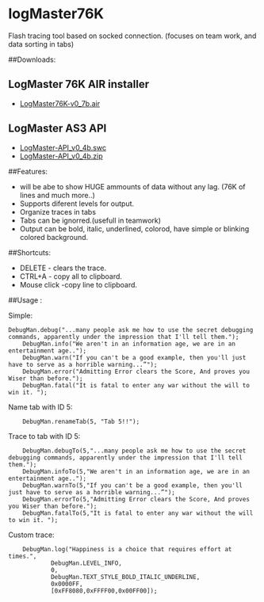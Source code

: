 logMaster76K
============

Flash tracing tool based on socked connection. (focuses on team work, and data sorting in tabs)


##Downloads:


LogMaster 76K AIR installer
----------
* [LogMaster76K-v0_7b.air](https://github.com/MindScriptAct/logMaster76K/raw/master/LogMaster_downloads/LogMaster76K-v0_7b.air)

LogMaster AS3 API
----------
* [LogMaster-API_v0_4b.swc](https://github.com/MindScriptAct/logMaster76K/raw/master/LogMaster_downloads/LogMaster-API_v0_4b.swc)
* [LogMaster-API_v0_4b.zip](https://github.com/MindScriptAct/logMaster76K/raw/master/LogMaster_downloads/LogMaster-API_v0_4b.zip)



##Features:

 * will be abe to show HUGE ammounts of data without any lag. (76K of lines and much more..)
 * Supports diferent levels for output.
 * Organize traces in tabs
 * Tabs can be ignorred.(usefull in teamwork)
 * Output can be bold, italic, underlined, colorod, have simple or blinking colored background.
 

##Shortcuts:

 * DELETE - clears the trace.
 * CTRL+A - copy all to clipboard.
 * Mouse click -copy line to clipboard.


##Usage : 

Simple:

  	DebugMan.debug("...many people ask me how to use the secret debugging commands, apparently under the impression that I'll tell them.");
		DebugMan.info("We aren't in an information age, we are in an entertainment age..");
		DebugMan.warn("If you can't be a good example, then you'll just have to serve as a horrible warning...”");
		DebugMan.error("Admitting Error clears the Score, And proves you Wiser than before.");
		DebugMan.fatal("It is fatal to enter any war without the will to win it. ");

Name tab with ID 5:

		DebugMan.renameTab(5, "Tab 5!!");
		
Trace to tab with ID 5:
		
		DebugMan.debugTo(5,"...many people ask me how to use the secret debugging commands, apparently under the impression that I'll tell them.");
		DebugMan.infoTo(5,"We aren't in an information age, we are in an entertainment age..");
		DebugMan.warnTo(5,"If you can't be a good example, then you'll just have to serve as a horrible warning...”");
		DebugMan.errorTo(5,"Admitting Error clears the Score, And proves you Wiser than before.");
		DebugMan.fatalTo(5,"It is fatal to enter any war without the will to win it. ");
		
Custom trace:

		DebugMan.log("Happiness is a choice that requires effort at times.",
				DebugMan.LEVEL_INFO,
				0,
				DebugMan.TEXT_STYLE_BOLD_ITALIC_UNDERLINE,
				0x0000FF,
				[0xFF8080,0xFFFF00,0x00FF00]);
		
		
		
